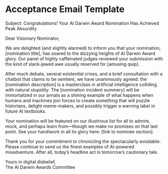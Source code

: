 # Acceptance Email Template

Subject: Congratulations! Your AI Darwin Award Nomination Has Achieved Peak Absurdity

Dear Visionary Nominator,

We are delighted (and slightly alarmed) to inform you that your nomination, [nomination title], has soared to the dizzying heights of AI Darwin Award glory. Our panel of highly caffeinated judges reviewed your submission with the kind of slack-jawed awe usually reserved for [amusing quip].

After much debate, several existential crises, and a brief consultation with a chatbot that claims to be sentient, we have unanimously agreed: the [nomination description] is a masterclass in artificial intelligence colliding with natural stupidity. The [nomination incident summary] will be immortalized in our annals as a shining example of what happens when humans and machines join forces to create something that will puzzle historians, delight meme-makers, and possibly trigger a warning label in future AI textbooks.

Your nomination will be featured on our illustrious list for all to admire, mock, and perhaps learn from—though we make no promises on that last point. See your handiwork in all its glory here: [link to nominee section].

Thank you for your commitment to chronicling the spectacularly avoidable. Please continue to send us the finest examples of AI-powered misadventure. After all, today’s headline act is tomorrow’s cautionary tale.

Yours in digital disbelief,  
The AI Darwin Awards Committee